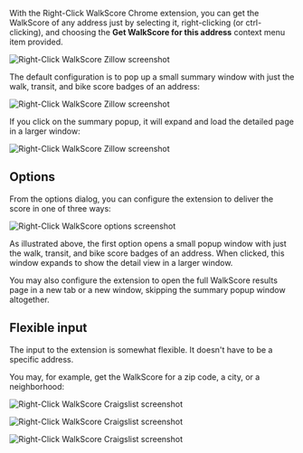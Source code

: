 With the Right-Click WalkScore Chrome extension, you can get the WalkScore of any address just by selecting it, right-clicking (or ctrl-clicking), and choosing the <b>Get WalkScore for this address</b> context menu item provided.

![Right-Click WalkScore Zillow screenshot](https://raw.github.com/sarahhagstrom/chrome-walkscore/master/docs/Zillowrightclick.png)

The default configuration is to pop up a small summary window with just the walk, transit, and bike score badges of an address:

![Right-Click WalkScore Zillow screenshot](https://raw.github.com/sarahhagstrom/chrome-walkscore/master/docs/Zillowresult.png)

If you click on the summary popup, it will expand and load the detailed page in a larger window:

![Right-Click WalkScore Zillow screenshot](https://raw.github.com/sarahhagstrom/chrome-walkscore/master/docs/Zillowresultexpand.png)

## Options

From the options dialog, you can configure the extension to deliver the score in one of three ways:

![Right-Click WalkScore options screenshot](https://raw.github.com/sarahhagstrom/chrome-walkscore/master/docs/options.png)

As illustrated above, the first option opens a small popup window with just the walk, transit, and bike score badges of an address. When clicked, this window expands to show the detail view in a larger window.

You may also configure the extension to open the full WalkScore results page in a new tab or a new window, skipping the summary popup window altogether.

## Flexible input

The input to the extension is somewhat flexible. It doesn't have to be a specific address.

You may, for example, get the WalkScore for a zip code, a city, or a neighborhood:

![Right-Click WalkScore Craigslist screenshot](https://raw.github.com/sarahhagstrom/chrome-walkscore/master/docs/CLrightclick.png)

![Right-Click WalkScore Craigslist screenshot](https://raw.github.com/sarahhagstrom/chrome-walkscore/master/docs/CLrightresult.png)

![Right-Click WalkScore Craigslist screenshot](https://raw.github.com/sarahhagstrom/chrome-walkscore/master/docs/CLrightresultexpand.png)

